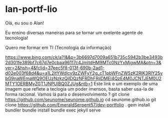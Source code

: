 # lan-portf-lio
Olá, eu sou o Alan!

Eu ensino diversas maneiras para se tornar um exelente agente de tecnologia!

Quero me formar em TI (Tecnologia da informação)

https://www.bing.com/ck/a?!&&p=3b6697d7009a651b735c5942b3be3493b2d301fe389bf7c67d7e0cbaa96117c4JmltdHM9MTc0NzYxMjgwMA&ptn=3&ver=2&hsh=4&fclid=37eec5f8-013f-690b-2ad1-d02e003f68d4&u=a1L2ltYWdlcy9zZWFyY2g_cT1pbWFnZW5zK2RlK3RlY25vbG9naWEmaWQ9OEUzNzkzQjlDQzNFRDhFRjlDMEI4QzE4M0JCNTJEM0U2MTY1OERBMyZGT1JNPUlBQ0ZJUg&ntb=1
Este link e um exemplo de uma imagem que reflete a teclogia um poder imensos, basta saber usa-la de forma racional.
Vamos lá para o desenvolvimento ?
git clone https://github.com/seunome/seunome.github.io
cd seunome.github.io
git clone https://github.com/EmeraldSerpent57/dev-portfolio .
gem install bundler
bundle install
bundle exec jekyll serve
